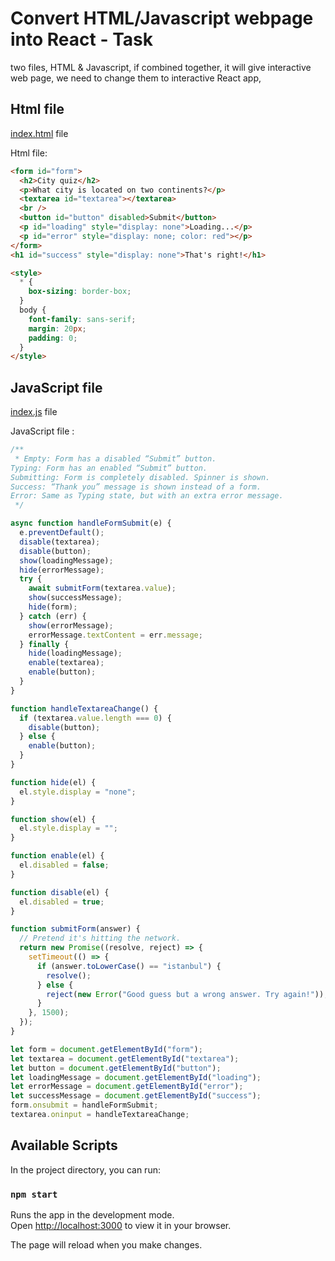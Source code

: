 # Convert HTML/Javascript webpage into React - Task

two files, HTML & Javascript, if combined together, it will give interactive web page, we need to change them to interactive React app,

## Html file
[index.html](https://drive.google.com/file/d/14dRWcrgHdvwbMfMxcfhZlhr3BiuIYFmz/view?usp=drive_web&authuser=0) file

Html file:

```html
<form id="form">
  <h2>City quiz</h2>
  <p>What city is located on two continents?</p>
  <textarea id="textarea"></textarea>
  <br />
  <button id="button" disabled>Submit</button>
  <p id="loading" style="display: none">Loading...</p>
  <p id="error" style="display: none; color: red"></p>
</form>
<h1 id="success" style="display: none">That's right!</h1>

<style>
  * {
    box-sizing: border-box;
  }
  body {
    font-family: sans-serif;
    margin: 20px;
    padding: 0;
  }
</style>
```

## JavaScript file
[index.js](https://drive.google.com/file/d/1Z7oXZcKDZeaYqOuaVPhAsYiZrjIuZD3P/view?usp=drive_web&authuser=0) file

JavaScript file :

```javascript
/**
 * Empty: Form has a disabled “Submit” button.
Typing: Form has an enabled “Submit” button.
Submitting: Form is completely disabled. Spinner is shown.
Success: “Thank you” message is shown instead of a form.
Error: Same as Typing state, but with an extra error message.
 */

async function handleFormSubmit(e) {
  e.preventDefault();
  disable(textarea);
  disable(button);
  show(loadingMessage);
  hide(errorMessage);
  try {
    await submitForm(textarea.value);
    show(successMessage);
    hide(form);
  } catch (err) {
    show(errorMessage);
    errorMessage.textContent = err.message;
  } finally {
    hide(loadingMessage);
    enable(textarea);
    enable(button);
  }
}

function handleTextareaChange() {
  if (textarea.value.length === 0) {
    disable(button);
  } else {
    enable(button);
  }
}

function hide(el) {
  el.style.display = "none";
}

function show(el) {
  el.style.display = "";
}

function enable(el) {
  el.disabled = false;
}

function disable(el) {
  el.disabled = true;
}

function submitForm(answer) {
  // Pretend it's hitting the network.
  return new Promise((resolve, reject) => {
    setTimeout(() => {
      if (answer.toLowerCase() == "istanbul") {
        resolve();
      } else {
        reject(new Error("Good guess but a wrong answer. Try again!"));
      }
    }, 1500);
  });
}

let form = document.getElementById("form");
let textarea = document.getElementById("textarea");
let button = document.getElementById("button");
let loadingMessage = document.getElementById("loading");
let errorMessage = document.getElementById("error");
let successMessage = document.getElementById("success");
form.onsubmit = handleFormSubmit;
textarea.oninput = handleTextareaChange;
```

## Available Scripts

In the project directory, you can run:

### `npm start`

Runs the app in the development mode.\
Open [http://localhost:3000](http://localhost:3000) to view it in your browser.

The page will reload when you make changes.
